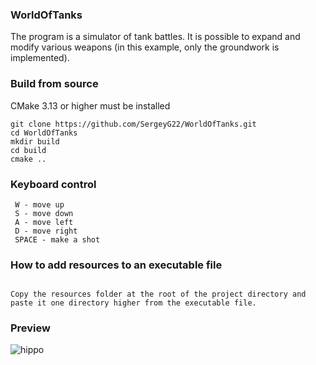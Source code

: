 ### WorldOfTanks

The program is a simulator of tank battles. It is possible to expand and modify various weapons (in this example, only the groundwork is implemented).


### Build from source
CMake 3.13 or higher must be installed
```
git clone https://github.com/SergeyG22/WorldOfTanks.git
cd WorldOfTanks
mkdir build
cd build
cmake ..
```

### Keyboard control

```
 W - move up
 S - move down
 A - move left
 D - move right
 SPACE - make a shot
```

### How to add resources to an executable file

```

Copy the resources folder at the root of the project directory and paste it one directory higher from the executable file.
```

### Preview

![hippo](https://github.com/SergeyG22/WorldOfTanks/blob/master/resource/animation/animation.gif)

